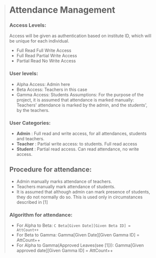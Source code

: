> # Attendance Management
> ### Access Levels: 
> Access will be given as authentication based on institute ID, which will be unique for each individual.
> * Full Read Full Write Access
> * Full Read Partial Write Access
> * Partial Read No Write Access
> ### User levels: 
> * Alpha Access: Admin here
> * Beta Access: Teachers in this case
> * Gamma Access: Students
> Assumptions: For the purpose of the project, it is assumed that attendance is marked manually: Teachers' attendance is marked by the admin,
> and the students', by the teachers.
> ### User Categories: 
> * **Admin** : Full read and write access, for all attendances, students and teachers.
> * **Teacher** : Partial write access: to students. Full read access
> * **Student** : Partial read access. Can read attendance, no write access.
> ## Procedure for attendance:
> * Admin manually marks attendance of teachers.
> * Teachers manually mark attendance of students.
> * It is assumed that although admin can mark presence of students, they do not normally do so. This is used only in circumstances described in [1]
> ### Algorithm for attendance: 
> * For Alpha to Beta: 
    ```C
    Beta[Given Date][Given Beta ID] = AttCount++
    ```
> * For Beta to Gamma:
    Gamma[Given Date][Given Gamma ID] = AttCount++
> * For Alpha to Gamma(Approved Leaves(see [1])):
    Gamma[Given approved date][Given Gamma ID] = AttCount++
    
